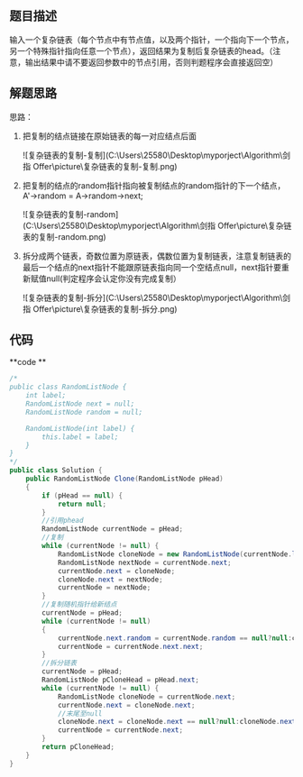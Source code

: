 ## 题目描述

输入一个复杂链表（每个节点中有节点值，以及两个指针，一个指向下一个节点，另一个特殊指针指向任意一个节点），返回结果为复制后复杂链表的head。（注意，输出结果中请不要返回参数中的节点引用，否则判题程序会直接返回空）

## 解题思路

思路： 

1. 把复制的结点链接在原始链表的每一对应结点后面

   ![复杂链表的复制-复制](C:\Users\25580\Desktop\myporject\Algorithm\剑指 Offer\picture\复杂链表的复制-复制.png)

2. 把复制的结点的random指针指向被复制结点的random指针的下一个结点，A'->random = A->random->next;

   ![复杂链表的复制-random](C:\Users\25580\Desktop\myporject\Algorithm\剑指 Offer\picture\复杂链表的复制-random.png)

3. 拆分成两个链表，奇数位置为原链表，偶数位置为复制链表，注意复制链表的最后一个结点的next指针不能跟原链表指向同一个空结点null，next指针要重新赋值null(判定程序会认定你没有完成复制）

   ![复杂链表的复制-拆分](C:\Users\25580\Desktop\myporject\Algorithm\剑指 Offer\picture\复杂链表的复制-拆分.png)

## 代码

**code **

```java
/*
public class RandomListNode {
    int label;
    RandomListNode next = null;
    RandomListNode random = null;

    RandomListNode(int label) {
        this.label = label;
    }
}
*/
public class Solution {
    public RandomListNode Clone(RandomListNode pHead)
    {
        if (pHead == null) {
            return null;
        }
        //引用phead
        RandomListNode currentNode = pHead;
        //复制
        while (currentNode != null) {
            RandomListNode cloneNode = new RandomListNode(currentNode.label);
            RandomListNode nextNode = currentNode.next;
            currentNode.next = cloneNode;
            cloneNode.next = nextNode;
            currentNode = nextNode;
        }
        //复制随机指针给新结点
        currentNode = pHead;
        while (currentNode != null)
        {
            currentNode.next.random = currentNode.random == null?null:currentNode.random.next;
            currentNode = currentNode.next.next;
        }
        //拆分链表
        currentNode = pHead;
        RandomListNode pCloneHead = pHead.next;
        while (currentNode != null) {
            RandomListNode cloneNode = currentNode.next;
            currentNode.next = cloneNode.next;
            //末尾至null
            cloneNode.next = cloneNode.next == null?null:cloneNode.next.next;
            currentNode = currentNode.next;
        }
        return pCloneHead;
    }
}
```

